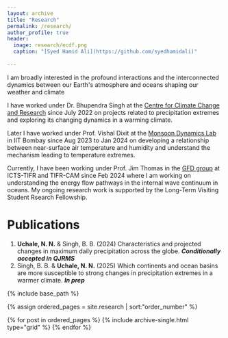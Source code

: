 ```yaml
---
layout: archive
title: "Research"
permalink: /research/
author_profile: true
header:
  image: research/ecdf.png
  caption: "[Syed Hamid Ali](https://github.com/syedhamidali)"
  
---
```

I am broadly interested in the profound interactions and the interconnected dynamics between our Earth's atmosphere and oceans shaping our weather and climate

I have worked under Dr. Bhupendra Singh at the [Centre for Climate Change and Research](http://cccr.tropmet.res.in/home/index.jsp) since July 2022 on projects related to precipitation extremes and exploring its changing dynamics in a warming climate.

Later I have worked under Prof. Vishal Dixit at the [Monsoon Dynamics Lab](https://www.climate.iitb.ac.in/?page_id=8368) in IIT Bombay since Aug 2023 to Jan 2024 on developing a relationship between near-surface air temperature and humidity and understand the mechanism leading to temperature extremes.

Currently, I have been working under Prof. Jim Thomas in the [GFD group](https://www.icts.res.in/people/nishant-n-uchale) at ICTS-TIFR and TIFR-CAM since Feb 2024 where I am working on understanding the energy flow pathways in the internal wave continuum in oceans. My ongoing research work is supported by the Long-Term Visiting Student Rsearch Fellowship.

# Publications
1. **Uchale, N. N.** & Singh, B. B. (2024) Characteristics and projected changes in maximum daily precipitation across the
globe. ***Conditionally accepted in QJRMS***
2. Singh, B. B. & **Uchale, N. N.** (2025) Which continents and ocean basins are more susceptible to strong changes in precipitation extremes in a warmer climate. ***In prep***
<nbsp>

{% include base_path %}

{% assign ordered_pages = site.research | sort:"order_number" %}

{% for post in ordered_pages %}
  {% include archive-single.html type="grid" %}
{% endfor %}
